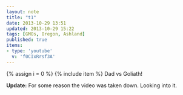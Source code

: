 ```yaml
---
layout: note
title: "t1"
date: 2013-10-29 13:51
updated: 2013-10-29 15:22
tags: [GMOs, Oregon, Ashland]
published: true
items:
- type: 'youtube'
  v: 'f0CIxRrsf3A'
---
```

{% assign i = 0  %}
{% include item %}
Dad vs Goliath! 

__Update:__ For some reason the video was taken down.  Looking into it.